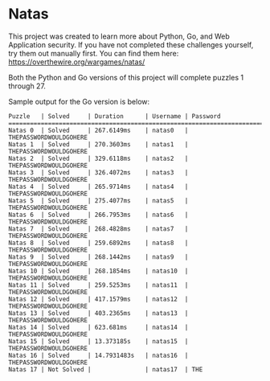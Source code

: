 # Natas
This project was created to learn more about Python, Go, and Web Application security.
If you have not completed these challenges yourself, try them out manually first. You can find them here: https://overthewire.org/wargames/natas/

Both the Python and Go versions of this project will complete puzzles 1 through 27.

Sample output for the Go version is below:
```
Puzzle   | Solved     | Duration      | Username | Password
==================================================================================
Natas 0  | Solved     | 267.6149ms    | natas0   | THEPASSWORDWOULDGOHERE
Natas 1  | Solved     | 270.3603ms    | natas1   | THEPASSWORDWOULDGOHERE
Natas 2  | Solved     | 329.6118ms    | natas2   | THEPASSWORDWOULDGOHERE
Natas 3  | Solved     | 326.4072ms    | natas3   | THEPASSWORDWOULDGOHERE
Natas 4  | Solved     | 265.9714ms    | natas4   | THEPASSWORDWOULDGOHERE
Natas 5  | Solved     | 275.4077ms    | natas5   | THEPASSWORDWOULDGOHERE
Natas 6  | Solved     | 266.7953ms    | natas6   | THEPASSWORDWOULDGOHERE
Natas 7  | Solved     | 268.4828ms    | natas7   | THEPASSWORDWOULDGOHERE
Natas 8  | Solved     | 259.6892ms    | natas8   | THEPASSWORDWOULDGOHERE
Natas 9  | Solved     | 268.1442ms    | natas9   | THEPASSWORDWOULDGOHERE
Natas 10 | Solved     | 268.1854ms    | natas10  | THEPASSWORDWOULDGOHERE
Natas 11 | Solved     | 259.5253ms    | natas11  | THEPASSWORDWOULDGOHERE
Natas 12 | Solved     | 417.1579ms    | natas12  | THEPASSWORDWOULDGOHERE
Natas 13 | Solved     | 403.2365ms    | natas13  | THEPASSWORDWOULDGOHERE
Natas 14 | Solved     | 623.681ms     | natas14  | THEPASSWORDWOULDGOHERE
Natas 15 | Solved     | 13.373185s    | natas15  | THEPASSWORDWOULDGOHERE
Natas 16 | Solved     | 14.7931483s   | natas16  | THEPASSWORDWOULDGOHERE
Natas 17 | Not Solved |               | natas17  | THE
```
